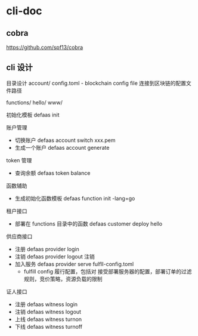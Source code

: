 # cli-doc

## cobra

https://github.com/spf13/cobra


## cli 设计



目录设计
account/
config.toml    - blockchain config file 连接到区块链的配置文件路径

functions/
    hello/
    www/

初始化模板
defaas init

账户管理
- 切换账户
defaas account switch xxx.pem
- 生成一个账户
defaas account generate

token 管理
- 查询余额
defaas token balance


函数辅助
- 生成初始化函数模板
defaas function init -lang=go

租户接口
- 部署在 functions 目录中的函数
defaas customer deploy hello

供应商接口
- 注册
defaas provider login   
- 注销
defaas provider logout  注销
- 加入服务
defaas provider serve fulfll-config.toml
    - fulfill config  履行配置，包括对 接受部署服务器的配置，部署订单的过滤规则，竞价策略，资源负载的限制

证人接口
- 注册
defaas witness login     
- 注销
defaas witness logout   
- 上线
defaas witness turnon
- 下线
defaas witness turnoff  